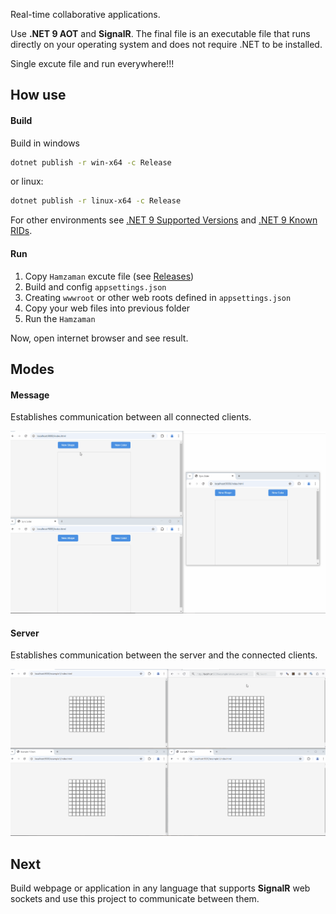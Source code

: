 
Real-time collaborative applications.

Use __.NET 9 AOT__ and __SignalR__. The final file is an executable file that runs directly on your operating system and does not require .NET to be installed.

Single excute file and run everywhere!!!

## How use

#### Build
Build in windows
``` sh
dotnet publish -r win-x64 -c Release
```
or linux:
``` sh
dotnet publish -r linux-x64 -c Release
```
For other environments see [.NET 9 Supported Versions](https://learn.microsoft.com/en-us/dotnet/core/install/windows#supported-versions) and [.NET 9 Known RIDs](https://learn.microsoft.com/en-us/dotnet/core/rid-catalog#known-rids).

#### Run 
1. Copy `Hamzaman` excute file (see [Releases](https://github.com/SMAH1/Hamzaman/releases))
2. Build and config `appsettings.json`
3. Creating `wwwroot` or other web roots defined in `appsettings.json`
4. Copy your web files into previous folder
5. Run the `Hamzaman`

Now, open internet browser and see result.

## Modes

#### Message

Establishes communication between all connected clients.

![Mode Message](./doc/Hamzaman-Message.gif)

#### Server

Establishes communication between the server and the connected clients.

![Mode Message](./doc/Hamzaman-Server.gif)

## Next
Build webpage or application in any language that supports __SignalR__ web sockets and use this project to communicate between them.